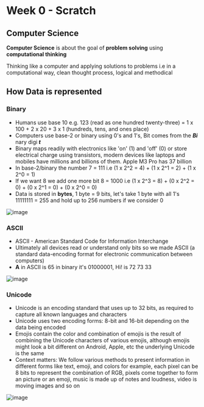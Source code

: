 # Week 0 - Scratch

## Computer Science
**Computer Science** is about the goal of **problem solving** using **computational thinking**

Thinking like a computer and applying solutions to problems i.e in a computational way, clean thought process, logical and methodical

## How Data is represented
### Binary
- Humans use base 10 e.g. 123 (read as one hundred twenty-three) = 1 x 100 + 2 x 20 + 3 x 1 (hundreds, tens, and ones place)
- Computers use base-2 or binary using 0's and 1's, Bit comes from the _**Bi**_ nary digi _**t**_
- Binary maps readily with electronics like 'on' (1) and 'off' (0) or store electrical charge using transistors, modern devices like laptops and mobiles have millions and billions of them. Apple M3 Pro has 37 billion
- In base-2/binary the number 7 = 111 i.e (1 x 2^2 = 4) + (1 x 2^1 = 2) + (1 x 2^0 = 1)
- If we want 8 we add one more bit 8 = 1000 i.e (1 x 2^3 = 8) + (0 x 2^2 = 0) + (0 x 2^1 = 0) + (0 x 2^0 = 0)
- Data is stored in **bytes**, 1 byte = 9 bits, let's take 1 byte with all 1's 11111111 = 255 and hold up to 256 numbers if we consider 0

![image](https://github.com/user-attachments/assets/c9a11472-c464-4441-995a-891215a31a9e)

### ASCII
- ASCII - American Standard Code for Information Interchange
- Ultimately all devices read or understand only bits so we made ASCII (a standard data-encoding format for electronic communication between computers)
- **A** in ASCII is 65 in binary it's 01000001, Hi! is 72 73 33

![image](https://github.com/user-attachments/assets/a446a708-450f-4e39-97c7-d2462ddc750e)

### Unicode
- Unicode is an encoding standard that uses up to 32 bits, as required to capture all known languages and characters
- Unicode uses two encoding forms: 8-bit and 16-bit depending on the data being encoded
- Emojis contain the color and combination of emojis is the result of combining the Unicode characters of various emojis, although emojis might look a bit different on Android, Apple, etc the underlying Unicode is the same
- Context matters: We follow various methods to present information in different forms like text, emoji, and colors for example, each pixel can be 8 bits to represent the combination of RGB,  pixels come together to form an picture or an emoji, music is made up of notes and loudness, video is moving images and so on

![image](https://github.com/user-attachments/assets/1b4799fd-3873-4cb1-8bfe-1b7b6d8d4f9a)

